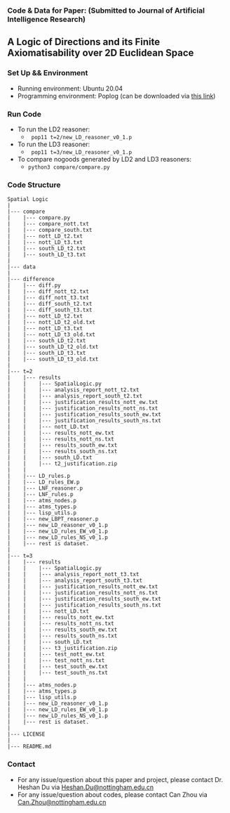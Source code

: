 ### Code & Data for Paper: (Submitted to Journal of Artificial Intelligence Research) 
## A Logic of Directions and its Finite Axiomatisability over 2D Euclidean Space

### Set Up && Environment
- Running environment: Ubuntu 20.04
- Programming environment: Poplog (can be downloaded via [this link](https://www.cs.bham.ac.uk/research/projects/poplog/freepoplog.html))

### Run Code
- To run the LD2 reasoner: 
    - `` pop11 t=2/new_LD_reasoner_v0_1.p``
- To run the LD3 reasoner:
     - `` pop11 t=3/new_LD_reasoner_v0_1.p``
- To compare nogoods generated by LD2 and LD3 reasoners:
  - ``python3 compare/compare.py``

### Code Structure
```
Spatial Logic  
|  
|--- compare  
|    |--- compare.py  
|    |--- compare_nott.txt  
|    |--- compare_south.txt  
|    |--- nott_LD_t2.txt  
|    |--- nott_LD_t3.txt  
|    |--- south_LD_t2.txt  
|    |--- south_LD_t3.txt  
|  
|--- data  
|  
|--- difference  
|    |--- diff.py  
|    |--- diff_nott_t2.txt
|    |--- diff_nott_t3.txt
|    |--- diff_south_t2.txt
|    |--- diff_south_t3.txt
|    |--- nott_LD_t2.txt
|    |--- nott_LD_t2_old.txt
|    |--- nott_LD_t3.txt
|    |--- nott_LD_t3_old.txt
|    |--- south_LD_t2.txt
|    |--- south_LD_t2_old.txt
|    |--- south_LD_t3.txt
|    |--- south_LD_t3_old.txt
|
|--- t=2
|    |--- results
|    |    |--- SpatialLogic.py
|    |    |--- analysis_report_nott_t2.txt
|    |    |--- analysis_report_south_t2.txt
|    |    |--- justification_results_nott_ew.txt
|    |    |--- justification_results_nott_ns.txt
|    |    |--- justification_results_south_ew.txt
|    |    |--- justification_results_south_ns.txt
|    |    |--- nott_LD.txt
|    |    |--- results_nott_ew.txt
|    |    |--- results_nott_ns.txt
|    |    |--- results_south_ew.txt
|    |    |--- results_south_ns.txt
|    |    |--- south_LD.txt
|    |    |--- t2_justification.zip
|    |
|    |--- LD_rules.p
|    |--- LD_rules_EW.p
|    |--- LNF_reasoner.p
|    |--- LNF_rules.p
|    |--- atms_nodes.p
|    |--- atms_types.p
|    |--- lisp_utils.p
|    |--- new_LBPT_reasoner.p
|    |--- new_LD_reasoner_v0_1.p
|    |--- new_LD_rules_EW_v0_1.p
|    |--- new_LD_rules_NS_v0_1.p
|    |--- rest is dataset.
|
|--- t=3
|    |--- results
|    |    |--- SpatialLogic.py
|    |    |--- analysis_report_nott_t3.txt
|    |    |--- analysis_report_south_t3.txt
|    |    |--- justification_results_nott_ew.txt
|    |    |--- justification_results_nott_ns.txt
|    |    |--- justification_results_south_ew.txt
|    |    |--- justification_results_south_ns.txt
|    |    |--- nott_LD.txt
|    |    |--- results_nott_ew.txt
|    |    |--- results_nott_ns.txt
|    |    |--- results_south_ew.txt
|    |    |--- results_south_ns.txt
|    |    |--- south_LD.txt
|    |    |--- t3_justification.zip
|    |    |--- test_nott_ew.txt
|    |    |--- test_nott_ns.txt
|    |    |--- test_south_ew.txt
|    |    |--- test_south_ns.txt
|    |
|    |--- atms_nodes.p
|    |--- atms_types.p
|    |--- lisp_utils.p
|    |--- new_LD_reasoner_v0_1.p
|    |--- new_LD_rules_EW_v0_1.p
|    |--- new_LD_rules_NS_v0_1.p
|    |--- rest is dataset.
|
|--- LICENSE
|
|--- README.md
```
### Contact
- For any issue/question about this paper and project, please contact Dr. Heshan Du via <Heshan.Du@nottingham.edu.cn>
- For any issue/question about codes, please contact Can Zhou via <Can.Zhou@nottingham.edu.cn>

